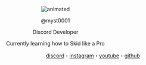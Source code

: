 <p align="center">
  <img src="https://media.discordapp.net/attachments/798655773214900255/830239278406828074/Comp_1.gif" alt="animated" />
</p>

<p align="center">
    @myst0001
</p>

<p align="center">
    Discord Developer
</p>

<p align="center">
    Currently learning how to Skid like a Pro
</p>

                                                                                                                                                                             
  [discord](https://discord.com/invite/yt)・[instagram](https://www.instagram.com/mystwtfff/)・[youtube](https://www.youtube.com/channel/UCVBkmeqO57de4rJyVmoFvEg)・[github](https://github.com/myst0001)
